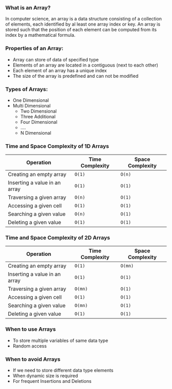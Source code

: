 ### What is an Array?
In computer science, an array is a data structure consisting of a collection of elements, each identified by al least
one array index or key. An array is stored such that the position of each element can be computed from its index by a
mathematical formula.

### Properties of an Array:
- Array can store of data of specified type
- Elements of an array are located in a contiguous (next to each other)
- Each element of an array has a unique index
- The size of the array is predefined and can not be modified

### Types of Arrays:
- One Dimensional
- Multi Dimensional
    - Two Dimensional
    - Three Additional
    - Four Dimensional
    - ....
    - N Dimensional

### Time and Space Complexity of 1D Arrays
| Operation                     | Time Complexity | Space Complexity |
|-------------------------------|-----------------|------------------|
| Creating an empty array       | `O(1)`          | `O(n)`           |
| Inserting a value in an array | `O(1)`          | `O(1)`           |
| Traversing a given array      | `O(n)`          | `O(1)`           |
| Accessing a given cell        | `O(1)`          | `O(1)`           |
| Searching a given value       | `O(n)`          | `O(1)`           |
| Deleting a given value        | `O(1)`          | `O(1)`           |

### Time and Space Complexity of 2D Arrays
| Operation                     | Time Complexity | Space Complexity |
|-------------------------------|-----------------|------------------|
| Creating an empty array       | `O(1)`          | `O(mn)`          |
| Inserting a value in an array | `O(1)`          | `O(1)`           |
| Traversing a given array      | `O(mn)`         | `O(1)`           |
| Accessing a given cell        | `O(1)`          | `O(1)`           |
| Searching a given value       | `O(mn)`         | `O(1)`           |
| Deleting a given value        | `O(1)`          | `O(1)`           |

### When to use Arrays
- To store multiple variables of same data type
- Random access

### When to avoid Arrays
- If we need to store different data type elements
- When dynamic size is required
- For frequent Insertions and Deletions
